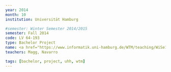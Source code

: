 ```yaml
---
year: 2014
month: 10
institution: Universität Hamburg

#semester: Winter Semester 2014/2015
semester: Fall 2014
code: LV 64-193
type: Bachelor Project
name: <a href="https://www.informatik.uni-hamburg.de/WTM/teaching/WiSe14_NNRobots_Pj.shtml" title="Details">Neuronale Netze f&uuml;r Roboter</a>
teachers: Magg, Navarro

tags: [bachelor, project, uhh, wtm]
---
```

